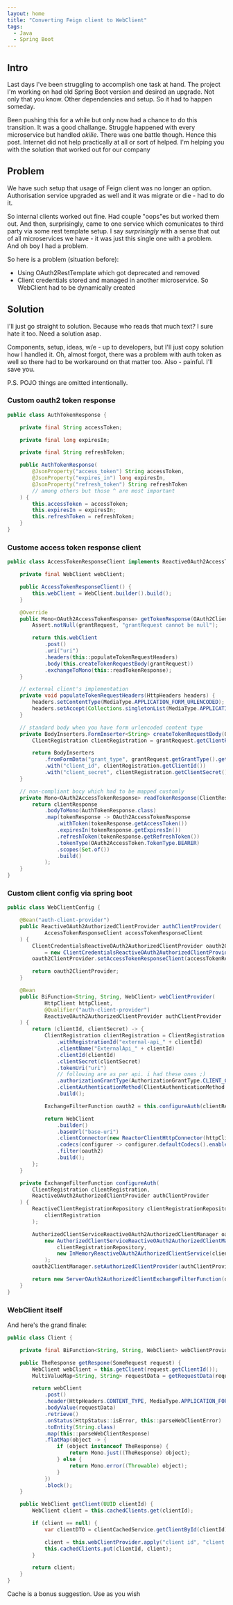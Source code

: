 ```yaml
---
layout: home
title: "Converting Feign client to WebClient"
tags:
  - Java
  - Spring Boot
---
```


## Intro
Last days I've been struggling to accomplish one task at hand.
The project I'm working on had old Spring Boot version and desired an upgrade.
Not only that you know.
Other dependencies and setup.
So it had to happen someday.

Been pushing this for a while but only now had a chance to do this transition.
It was a good challange.
Struggle happened with every microservice but handled _okilie_.
There was one battle though.
Hence this post.
Internet did not help practically at all or sort of helped.
I'm helping you with the solution that worked out for our company

## Problem

We have such setup that usage of Feign client was no longer an option.
Authorisation service upgraded as well and it was migrate or die - had to do it.

So internal clients worked out fine.
Had couple "oops"es but worked them out.
And then, surprisingly, came to one service which comunicates to third party via some rest template setup.
I say _surprisingly_ with a sense that out of all microservices we have - it was just this single one with a problem.
And oh boy I had a problem.

So here is a problem (situation before):

- Using OAuth2RestTemplate which got deprecated and removed
- Client credentials stored and managed in another microservice. So WebClient had to be dynamically created

## Solution

I'll just go straight to solution.
Because who reads that much text?
I sure hate it too.
Need a solution asap.

Components, setup, ideas, w/e - up to developers, but I'll just copy solution how I handled it.
Oh, almost forgot, there was a problem with auth token as well so there had to be workaround on that matter too.
Also - painful.
I'll save you.

P.S. POJO things are omitted intentionally.

### Custom oauth2 token response

```java
public class AuthTokenResponse {

    private final String accessToken;

    private final long expiresIn;

    private final String refreshToken;

    public AuthTokenResponse(
        @JsonProperty("access_token") String accessToken,
        @JsonProperty("expires_in") long expiresIn,
        @JsonProperty("refresh_token") String refreshToken
        // among others but those ^ are most important
    ) {
        this.accessToken = accessToken;
        this.expiresIn = expiresIn;
        this.refreshToken = refreshToken;
    }
}
```

### Custome access token response client

```java
public class AccessTokenResponseClient implements ReactiveOAuth2AccessTokenResponseClient<OAuth2ClientCredentialsGrantRequest> {

    private final WebClient webClient;

    public AccessTokenResponseClient() {
        this.webClient = WebClient.builder().build();
    }

    @Override
    public Mono<OAuth2AccessTokenResponse> getTokenResponse(OAuth2ClientCredentialsGrantRequest grantRequest) {
        Assert.notNull(grantRequest, "grantRequest cannot be null");

        return this.webClient
            .post()
            .uri("uri")
            .headers(this::populateTokenRequestHeaders)
            .body(this.createTokenRequestBody(grantRequest))
            .exchangeToMono(this::readTokenResponse);
    }

    // external client's implementation
    private void populateTokenRequestHeaders(HttpHeaders headers) {
        headers.setContentType(MediaType.APPLICATION_FORM_URLENCODED);
        headers.setAccept(Collections.singletonList(MediaType.APPLICATION_JSON));
    }

    // standard body when you have form urlencoded content type
    private BodyInserters.FormInserter<String> createTokenRequestBody(OAuth2ClientCredentialsGrantRequest grantRequest) {
        ClientRegistration clientRegistration = grantRequest.getClientRegistration();

        return BodyInserters
            .fromFormData("grant_type", grantRequest.getGrantType().getValue())
            .with("client_id", clientRegistration.getClientId())
            .with("client_secret", clientRegistration.getClientSecret());
    }

    // non-compliant bocy which had to be mapped customly
    private Mono<OAuth2AccessTokenResponse> readTokenResponse(ClientResponse clientResponse) {
        return clientResponse
            .bodyToMono(AuthTokenResponse.class)
            .map(tokenResponse -> OAuth2AccessTokenResponse
                .withToken(tokenResponse.getAccessToken())
                .expiresIn(tokenResponse.getExpiresIn())
                .refreshToken(tokenResponse.getRefreshToken())
                .tokenType(OAuth2AccessToken.TokenType.BEARER)
                .scopes(Set.of())
                .build()
            );
    }
}
```

### Custom client config via spring boot

```java
public class WebClientConfig {

    @Bean("auth-client-provider")
    public ReactiveOAuth2AuthorizedClientProvider authClientProvider(
            AccessTokenResponseClient accessTokenResponseClient
    ) {
        ClientCredentialsReactiveOAuth2AuthorizedClientProvider oauth2ClientProvider
            = new ClientCredentialsReactiveOAuth2AuthorizedClientProvider();
        oauth2ClientProvider.setAccessTokenResponseClient(accessTokenResponseClient);

        return oauth2ClientProvider;
    }

    @Bean
    public BiFunction<String, String, WebClient> webClientProvider(
            HttpClient httpClient,
            @Qualifier("auth-client-provider")
            ReactiveOAuth2AuthorizedClientProvider authClientProvider
    ) {
        return (clientId, clientSecret) -> {
            ClientRegistration clientRegistration = ClientRegistration
                .withRegistrationId("external-api_" + clientId)
                .clientName("ExternalApi_" + clientId)
                .clientId(clientId)
                .clientSecret(clientSecret)
                .tokenUri("uri")
                // following are as per api. i had these ones ;)
                .authorizationGrantType(AuthorizationGrantType.CLIENT_CREDENTIALS)
                .clientAuthenticationMethod(ClientAuthenticationMethod.CLIENT_SECRET_POST)
                .build();

            ExchangeFilterFunction oauth2 = this.configureAuth(clientRegistration, authClientProvider);

            return WebClient
                .builder()
                .baseUrl("base-uri")
                .clientConnector(new ReactorClientHttpConnector(httpClient))
                .codecs(configurer -> configurer.defaultCodecs().enableLoggingRequestDetails(true))
                .filter(oauth2)
                .build();
        };
    }

    private ExchangeFilterFunction configureAuth(
        ClientRegistration clientRegistration,
        ReactiveOAuth2AuthorizedClientProvider authClientProvider
    ) {
        ReactiveClientRegistrationRepository clientRegistrationRepository = new InMemoryReactiveClientRegistrationRepository(
            clientRegistration
        );

        AuthorizedClientServiceReactiveOAuth2AuthorizedClientManager oauth2ClientManager =
            new AuthorizedClientServiceReactiveOAuth2AuthorizedClientManager(
                clientRegistrationRepository,
                new InMemoryReactiveOAuth2AuthorizedClientService(clientRegistrationRepository)
            );
        oauth2ClientManager.setAuthorizedClientProvider(authClientProvider);

        return new ServerOAuth2AuthorizedClientExchangeFilterFunction(oauth2ClientManager);
    }
}
```

### WebClient itself

And here's the grand finale:

```java
public class Client {

    private final BiFunction<String, String, WebClient> webClientProvider;

    public TheResponse getRespone(SomeRequest request) {
        WebClient webClient = this.getClient(request.getClientId());
        MultiValueMap<String, String> requestData = getRequestData(request);

        return webClient
            .post()
            .header(HttpHeaders.CONTENT_TYPE, MediaType.APPLICATION_FORM_URLENCODED_VALUE)
            .bodyValue(requestData)
            .retrieve()
            .onStatus(HttpStatus::isError, this::parseWebClientError)
            .toEntity(String.class)
            .map(this::parseWebClientResponse)
            .flatMap(object -> {
                if (object instanceof TheResponse) {
                    return Mono.just((TheResponse) object);
                } else {
                    return Mono.error((Throwable) object);
                }
            })
            .block();
    }

    public WebClient getClient(UUID clientId) {
        WebClient client = this.cachedClients.get(clientId);

        if (client == null) {
            var clientDTO = clientCachedService.getClientById(clientId);

            client = this.webClientProvider.apply("client id", "client secret");
            this.cachedClients.put(clientId, client);
        }

        return client;
    }
}
```

Cache is a bonus suggestion.
Use as you wish
